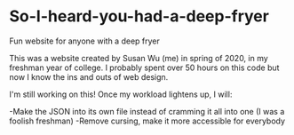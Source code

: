 # So-I-heard-you-had-a-deep-fryer
Fun website for anyone with a deep fryer

This was a website created by Susan Wu (me) in spring of 2020, in my freshman year of college. I probably spent over 50 hours on this code but now I know the ins and outs of web design.

I'm still working on this! Once my workload lightens up, I will:

-Make the JSON into its own file instead of cramming it all into one (I was a foolish freshman)
-Remove cursing, make it more accessible for everybody
